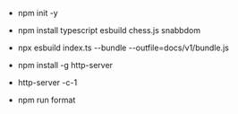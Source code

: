 - npm init -y
- npm install typescript esbuild chess.js snabbdom

- npx esbuild index.ts --bundle --outfile=docs/v1/bundle.js

- npm install -g http-server
- http-server -c-1

- npm run format
